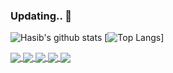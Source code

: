 ### Updating.. 👋


![Hasib's github stats](https://github-readme-stats.vercel.app/api?username=rifat17&show_icons=true) [![Top Langs](https://github-readme-stats.vercel.app/api/top-langs/?username=rifat17&hide=html&layout=compact)]


<a href="https://github.com/anuraghazra/django_url_uhortener">
  <img align="center" src="https://github-readme-stats.vercel.app/api/pin/?username=rifat17&repo=django_url_uhortener&show_owner=true&show_icons=true" />
</a>
<a href="https://github.com/anuraghazra/API_Login01">
  <img align="center" src="https://github-readme-stats.vercel.app/api/pin/?username=rifat17&repo=API_Login01&show_owner=true&show_icons=true" />
</a>
<a href="https://github.com/anuraghazra/se_project02">
  <img align="center" src="https://github-readme-stats.vercel.app/api/pin/?username=rifat17&repo=se_project02&show_owner=true&show_icons=true" />
</a>
<a href="https://github.com/anuraghazra/C_Sharp_Intermediate_By_Mosh">
  <img align="center" src="https://github-readme-stats.vercel.app/api/pin/?username=rifat17&repo=C_Sharp_Intermediate_By_Mosh&show_owner=true&show_icons=true" />
</a>
<a href="https://github.com/anuraghazra/C_Sharp_FundamentalsByMoshMamedani">
  <img align="center" src="https://github-readme-stats.vercel.app/api/pin/?username=rifat17&repo=C_Sharp_FundamentalsByMoshMamedani&show_owner=true&show_icons=true" />
</a>

<!--
**rifat17/rifat17** is a ✨ _special_ ✨ repository because its `README.md` (this file) appears on your GitHub profile.

Here are some ideas to get you started:

- 🔭 I’m currently working on ...
- 🌱 I’m currently learning ...
- 👯 I’m looking to collaborate on ...
- 🤔 I’m looking for help with ...
- 💬 Ask me about ...
- 📫 How to reach me: ...
- 😄 Pronouns: ...
- ⚡ Fun fact: ...
-->
